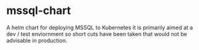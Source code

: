 # mssql-chart

A helm chart for deploying MSSQL to Kubernetes it is primarily aimed at a dev / test enviornment so short cuts have been taken that would not be advisable in production.
